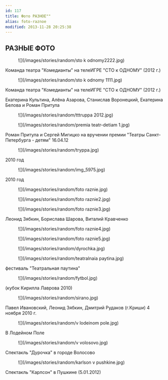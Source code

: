 ```yaml
---
id: 117
title: Фото РАЗНОЕ""
alias: foto-raznoe
modified: 2013-11-28 20:25:38
---
```


## РАЗНЫЕ ФОТО

<figure>
![](/images/stories/random/sto k odnomy2222.jpg)
</figure>

Команда театра "Комедианты" на телеИГРЕ "СТО к ОДНОМУ" (2012 г.)

<figure>
![](/images/stories/random/sto k odnomy 1111.jpg)
</figure>

Команда театра "Комедианты" на телеИГРЕ "СТО к ОДНОМУ" (2012 г.)

Екатерина Культина, Алёна Азарова, Станислав Воронецкий, Екатерина Белова и Роман Притула

<figure>
![](/images/stories/random/tttruppa 2012.jpg)
</figure>

<figure>
![](/images/stories/random/premia teatr-detiam 1.jpg)
</figure>

Роман Притула и Сергей Мигицко на вручении премии "Театры Санкт-Петербурга - детям" 16.04.12

<figure>
![](/images/stories/random/tryppa.jpg)
</figure>

2010 год

<figure>
![](/images/stories/random/img_5975.jpg)
</figure>

2010 год

<figure>
![](/images/stories/random/foto raznie.jpg)
</figure>

<figure>
![](/images/stories/random/foto raznie2.jpg)
</figure>

<figure>
![](/images/stories/random/foto raznie3.jpg)
</figure>

Леонид Зябкин, Борислава Шарова, Виталий Кравченко

<figure>
![](/images/stories/random/foto raznie4.jpg)
</figure>

<figure>
![](/images/stories/random/foto raznie5.jpg)
</figure>

<figure>
![](/images/stories/random/dyrochka.jpg)
</figure>

<figure>
![](/images/stories/random/teatralnaia paytina.jpg)
</figure>

фестиваль "Театральная паутина"

<figure>
![](/images/stories/random/fytbol.jpg)
</figure>

(кубок Кирилла Лаврова 2010)

<figure>
![](/images/stories/random/sirano.jpg)
</figure>

Павел Ивановский, Леонид Зябкин, Дмитрий Рудаков (г.Криши) 4 ноября 2010 г.

<figure>
![](/images/stories/random/v lodeinom pole.jpg)
</figure>

В Лодейном Поле

<figure>
![](/images/stories/random/v volosovo.jpg)
</figure>

Спектакль "Дурочка" в городе Волосово

<figure>
![](/images/stories/random/karlson v pushkine.jpg)
</figure>

Спектакль "Карлсон" в Пушкине (5.01.2012)

